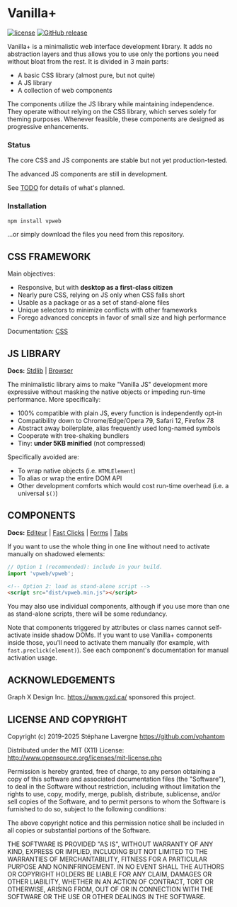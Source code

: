# Vanilla+

[![license](https://img.shields.io/github/license/vphantom/vpweb.svg?style=plastic)]()
[![GitHub release](https://img.shields.io/github/release/vphantom/vpweb.svg?style=plastic)]()

Vanilla+ is a minimalistic web interface development library.  It adds no abstraction layers and thus allows you to use only the portions you need without bloat from the rest.  It is divided in 3 main parts:

* A basic CSS library (almost pure, but not quite)
* A JS library
* A collection of web components

The components utilize the JS library while maintaining independence. They operate without relying on the CSS library, which serves solely for theming purposes. Whenever feasible, these components are designed as progressive enhancements.

### Status

The core CSS and JS components are stable but not yet production-tested.

The advanced JS components are still in development.

See [TODO](TODO.md) for details of what's planned.

### Installation

```sh
npm install vpweb
```

…or simply download the files you need from this repository.

## CSS FRAMEWORK

Main objectives:

- Responsive, but with **desktop as a first-class citizen**
- Nearly pure CSS, relying on JS only when CSS falls short
- Usable as a package or as a set of stand-alone files
- Unique selectors to minimize conflicts with other frameworks
- Forego advanced concepts in favor of small size and high performance

Documentation: [CSS](docs/css.html)

## JS LIBRARY

**Docs:** [Stdlib](docs/stdlib.md) | [Browser](docs/browser.md)

The minimalistic library aims to make "Vanilla JS" development more expressive without masking the native objects or impeding run-time performance.  More specifically:

- 100% compatible with plain JS, every function is independently opt-in
- Compatibility down to Chrome/Edge/Opera 79, Safari 12, Firefox 78
- Abstract away boilerplate, alias frequently used long-named symbols
- Cooperate with tree-shaking bundlers
- Tiny: **under 5KB minified** (not compressed)

Specifically avoided are:

- To wrap native objects (i.e. `HTMLElement`)
- To alias or wrap the entire DOM API
- Other development comforts which would cost run-time overhead (i.e. a universal `$()`)

## COMPONENTS

**Docs:** [Editeur](docs/editeur.md) | [Fast Clicks](docs/fast.md) | [Forms](docs/forms.md) | [Tabs](docs/tabs.md)

If you want to use the whole thing in one line without need to activate manually on shadowed elements:

```js
// Option 1 (recommended): include in your build.
import 'vpweb/vpweb';
```

```html
<!-- Option 2: load as stand-alone script -->
<script src="dist/vpweb.min.js"></script>
```

You may also use individual components, although if you use more than one as stand-alone scripts, there will be some redundancy.

Note that components triggered by attributes or class names cannot self-activate inside shadow DOMs.  If you want to use Vanilla+ components inside those, you'll need to activate them manually (for example, with `fast.preclick(element)`).  See each component's documentation for manual activation usage.


## ACKNOWLEDGEMENTS

Graph X Design Inc. https://www.gxd.ca/ sponsored this project.

## LICENSE AND COPYRIGHT

Copyright (c) 2019-2025 Stéphane Lavergne <https://github.com/vphantom>

Distributed under the MIT (X11) License:
http://www.opensource.org/licenses/mit-license.php

Permission is hereby granted, free of charge, to any person obtaining a copy of this software and associated documentation files (the "Software"), to deal in the Software without restriction, including without limitation the rights to use, copy, modify, merge, publish, distribute, sublicense, and/or sell copies of the Software, and to permit persons to whom the Software is furnished to do so, subject to the following conditions:

The above copyright notice and this permission notice shall be included in all copies or substantial portions of the Software.

THE SOFTWARE IS PROVIDED "AS IS", WITHOUT WARRANTY OF ANY KIND, EXPRESS OR IMPLIED, INCLUDING BUT NOT LIMITED TO THE WARRANTIES OF MERCHANTABILITY, FITNESS FOR A PARTICULAR PURPOSE AND NONINFRINGEMENT. IN NO EVENT SHALL THE AUTHORS OR COPYRIGHT HOLDERS BE LIABLE FOR ANY CLAIM, DAMAGES OR OTHER LIABILITY, WHETHER IN AN ACTION OF CONTRACT, TORT OR OTHERWISE, ARISING FROM, OUT OF OR IN CONNECTION WITH THE SOFTWARE OR THE USE OR OTHER DEALINGS IN THE SOFTWARE.

